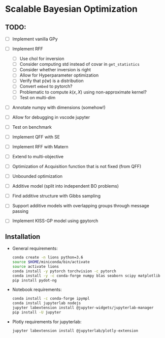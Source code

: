 # Scalable Bayesian Optimization


## TODO:

- [ ] Implement vanilla GPy
- [ ] Implement RFF
  - [ ] Use chol for inversion
  - [ ] Consider computing std instead of covar in `get_statistics`
  - [ ] Consider whether inversion is right
  - [ ] Allow for Hyperparameter optimization
  - [ ] Verify that p(w) is a distribution
  - [ ] Convert `embed` to pytorch?
  - [ ] Problematic to compute $k(x,X)$ using non-approximate 
  kernel?
  - [ ] Test on multi-dim
- [ ] Annotate numpy with dimensions (somehow!)
- [ ] Allow for debugging in vscode jupyter
- [ ] Test on benchmark
- [ ] Implement QFF with SE
- [ ] Implement RFF with Matern
- [ ] Extend to multi-objective
- [ ] Optimization of Acquisition function that is not fixed (from QFF)
- [ ] Unbounded optimization
- [ ] Additive model (split into independent BO problems)
- [ ] Find additive structure with Gibbs sampling
- [ ] Support additive models with overlapping groups through message passing

- [ ] Implement KISS-GP model using gpytorch


## Installation


- General requirements:
  ```bash
  conda create -n lions python=3.6
  source $HOME/miniconda/bin/activate
  source activate lions
  conda install -y pytorch torchvision -c pytorch
  conda install -y -c conda-forge numpy blas seaborn scipy matplotlib pandas gpy
  pip install pydot-ng
  ```

- Notebook requirements:
  ```bash
  conda install -c conda-forge ipympl
  conda install jupyterlab nodejs
  jupyter labextension install @jupyter-widgets/jupyterlab-manager
  pip install -U jupyter
  ```

- Plotly requirements for jupyterlab:  
  ```bash
  jupyter labextension install @jupyterlab/plotly-extension
  ```
